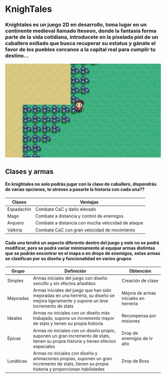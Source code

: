 # KnighTales

### Knightales es un juego 2D en desarrollo, toma lugar en un continente medieval llamado Iteseon, donde la fantasia forma parte de la vida cotidiana, introducete en la pixelada piel de un caballero exiliado que busca recuperar su estatus y gánate el favor de los pueblos cercanos a la capital real para cumplir tu destino...

![Primer concepto del mapa inicial](https://github.com/Davugger/U13_KnighTales/blob/main/algopalgit.PNG)

## Clases y armas

#### En knightales no solo podrás jugar con la clase de caballero, dispondrás de varias opciones, te atreves a pasarte la historia con cada una??

| Clases        | Ventajas      |
|---------------|---------------|
| Espadachin    | Combate CaC y daño elevado | 
| Mago          | Combate a distancia y control de enemigos |
| Arquero       | Combate a distancia con mucha velocidad de ataque |
| Valkiria      | Combate CaC con gran velocidad de movimiento |

#### Cada una tendrá un aspecto diferente dentro del juego y este no se podrá modificar, pero se podrá variar minimamente al equipar armas distintas que se podrán encontrar en el mapa o en drops de enemigos, estas armas se clasifican por su diseño y funcionalidad en varios grupos

| Grupo | Definición | Obtención |
|-------|------------|-----------|
| Simples | Armas iniciales del juego con diseño sencillo y sin efectos añadidos | Creación de clase |
| Mejoradas | Armas iniciales del juego que han sido mejoradas en una herreria, su diseño se mejora ligeramente y supone un leve incremento de stats | Mejora de armas iniciales en herrería |
| Ideales | Armas no iniciales con un diseño más trabajado, supone un incremento mayor de stats y tienen su propia historia | Recompensa por misiones |
| Épicas | Armas no iniciales con un diseño propio, suponen un gran incremento de stats, tienen su propia historia y tienen efectos especiales | Drop de enemigos de lv alto |
| Lunáticas | Armas no iniciales con diseño y animaciones propias, suponen un gran incremento de stats, tienen su propia historia y proporcionan habilidades | Drop de Boss |
